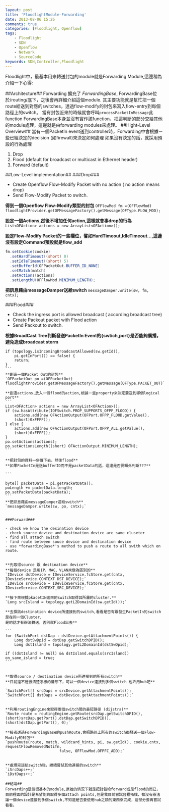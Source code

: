 ```yaml
---
layout: post
title: 'FloodlightModule-Forwarding'
date: 2013-08-06 15:26
comments: true
categories: [Floodlight, Openflow]
tags:
	- Floodlight
	- SDN
	- Openflow
	- Network
	- SourceCode
keywords: SDN,Controller,Floodlight
---
```

Floodlight中，最基本用來轉送封包的module就是Forwarding Module,這邊稍為介紹一下心得:


##Architecture##
Forwarding 擴充了 *ForwardingBase*,
ForwardingBase位於/routing/底下，之後會再詳細介紹這個module.
其主要功能就是幫忙把一個route給送到對應的switches，透過flow-modify的封包來寫入flow-entry到每個路徑上的switch。
當有封包近來的時候就會呼叫`processPacketInMessage`此function
ForwardingBase本身並沒有實作該function，把這判斷的部分交給其他的module處理，這邊就是由forwarding modules來處理。
##Hight-Level Overview##
當有一個PacketIn event送到controller時，Forwarding中會根據ㄧ些已經決定的decision (如firewall)來決定如何處理
如果沒有決定的話，就採用預設的行為處理

<!--more-->


1. Drop
2. Flood (default for broadcast or multicast in Ethernet header)
3. Forward (default)

##Low-Level implementation##
###Drop###

- Create Openflow Flow-Modify Packet with no action ( no action means drop)
- Send Flow-Modify Packet to switch.



**得到一個Openflow Flow-Modify類型的封包**
`OFFlowMod fm =(OFFlowMod) floodlightProvider.getOFMessageFactory().getMessage(OFType.FLOW_MOD);`

**設定一個Actions,然後不增加任何action,這樣就會事drop的行為**
`List<OFAction> actions = new ArrayList<OFAction>();`


**設定Flow-Modify Packet的ㄧ些欄位，譬如HardTimeout,IdleTimeout...,這邊沒有設定Command預設就是flow_add**
``` java
fm.setCookie(cookie)
  .setHardTimeout((short) 0)
  .setIdleTimeout((short) 5)
  .setBufferId(OFPacketOut.BUFFER_ID_NONE) 
  .setMatch(match)
  .setActions(actions)
  .setLengthU(OFFlowMod.MINIMUM_LENGTH); 
```

**把訊息藉由messageDamper送給switch**
`messageDamper.write(sw, fm, cntx);`

###Flood###

- Check the ingress port is allowed broadcast ( according broadcast tree)
- Create Packout packet with Flood action
- Send Packout to switch.


**根據BroadCast Tree判斷發送PacketIn Event的{swtich,port}是否能夠廣播，避免造成broadcast storm**
````
if (topology.isIncomingBroadcastAllowed(sw.getId(),
    pi.getInPort()) == false) {
    return;
}
```
**創造一個Packet Out的封包**
`OFPacketOut po =(OFPacketOut) floodlightProvider.getOFMessageFactory().getMessage(OFType.PACKET_OUT)`

**創造actions,放入一個flood的action,根據ㄧ些property來決定要送到哪個logical port**
```
List<OFAction> actions = new ArrayList<OFAction>();
if (sw.hasAttribute(IOFSwitch.PROP_SUPPORTS_OFPP_FLOOD)) {
    actions.add(new OFActionOutput(OFPort.OFPP_FLOOD.getValue(),
    (short)0xFFFF));
} else {
    actions.add(new OFActionOutput(OFPort.OFPP_ALL.getValue(),
    (short)0xFFFF));
}
po.setActions(actions);
po.setActionsLength((short) OFActionOutput.MINIMUM_LENGTH);
```

**把封包的資料一併傳下去，然後flood**
**如果PacketIn是送bufferID而不是packetData的話，這邊是否要額外判斷???**

```

byte[] packetData = pi.getPacketData();
poLength += packetData.length;
po.setPacketData(packetData);
```
**把訊息藉由messageDamper送給switch**
`messageDamper.write(sw, po, cntx);`


###Forward###

- check we know the desination device
- check source device and destination device are same cluseter
- find all attach switch
- find route between souce device and destination device
- use *forwardingBase*'s method to push a route to all swith which on route.


**先取得source 跟 destination device**
**每個device 是用IP、MAC、VLAN來做為區別的**
`IDevice dstDevice = IDeviceService.fcStore.get(cntx, IDeviceService.CONTEXT_DST_DEVICE);`
`IDevice srcDevice = IDeviceService.fcStore.get(cntx, IDeviceService.CONTEXT_SRC_DEVICE);`

**接下來根據pkacetIN進來的switch取得其所屬的cluster.**
`Long srcIsland = topology.getL2DomainId(sw.getId());`

**去探訪destination device所連接到的switch,看看是否有跟發生PacketIn的switch是在同一個Cluster,
是的話才有辦法轉送，否則就Flood出去**

```
for (SwitchPort dstDap : dstDevice.getAttachmentPoints()) {
    Long dstSwDpid = dstDap.getSwitchDPID();
    Long dstIsland = topology.getL2DomainId(dstSwDpid);`

if ((dstIsland != null) && dstIsland.equals(srcIsland)) 
on_same_island = true;
```


**取得source / destination device所連接到的所有switch**
**目前還不是很清楚怎樣的情形下，可以一個device連接到多個switch 也許用hub吧**

`SwitchPort[] srcDaps = srcDevice.getAttachmentPoints();
`SwitchPort[] dstDaps = dstDevice.getAttachmentPoints();`


**利用routingEngine來取得兩個switch間的最短路徑 (dijstra)**
`Route route = routingEngine.getRoute(srcDap.getSwitchDPID(),(short)srcDap.getPort(),dstDap.getSwitchDPID(),
(short)dstDap.getPort(), 0);`

**接者透過ForwardingBase的pushRoute,會把路徑上所有的switch都發送一個Flow-Modify的封包**
`pushRoute(route, match, wildcard_hints, pi, sw.getId(), cookie,cntx, requestFlowRemovedNotifn,
						false, OFFlowMod.OFPFC_ADD);`


**處理完這組switch後，繼續嘗試其他連接的switch**
`iSrcDaps++;`
`iDstDaps++;`

##結論##
Forwarding是個很基本的module,原始的情況下就是把封包給forward或是flood的而已，
目前裡面的設計是希望能夠取得多個attach points,但是我目前嘗試各種拓樸，都沒有辦法讓一個device連接到多個switch,不知道是否要使用hub之類的東西來完成，這部分要再嘗試看看。



